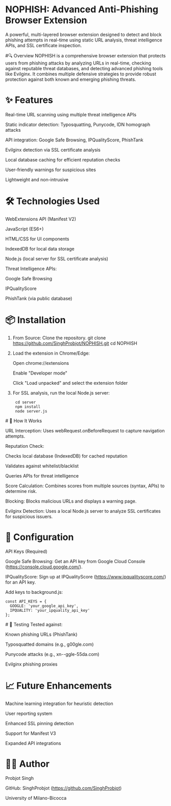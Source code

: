 # NOPHISH: Advanced Anti-Phishing Browser Extension

A powerful, multi-layered browser extension designed to detect and block phishing attempts in real-time using static URL analysis, threat intelligence APIs, and SSL certificate inspection.

#🔍 Overview
NOPHISH is a comprehensive browser extension that protects users from phishing attacks by analyzing URLs in real-time, checking against reputable threat databases, and detecting advanced phishing tools like Evilginx. It combines multiple defensive strategies to provide robust protection against both known and emerging phishing threats.

# ✨ Features

Real-time URL scanning using multiple threat intelligence APIs
    
Static indicator detection: Typosquatting, Punycode, IDN homograph attacks

API integration: Google Safe Browsing, IPQualityScore, PhishTank

Evilginx detection via SSL certificate analysis

Local database caching for efficient reputation checks

User-friendly warnings for suspicious sites

Lightweight and non-intrusive

# 🛠️ Technologies Used

WebExtensions API (Manifest V2)

JavaScript (ES6+)

HTML/CSS for UI components

IndexedDB for local data storage

Node.js (local server for SSL certificate analysis)

Threat Intelligence APIs:

Google Safe Browsing

IPQualityScore

PhishTank (via public database)

# 📦 Installation

1. From Source:
Clone the repository.
    git clone https://github.com/SinghProbjot/NOPHISH.git
    cd NOPHISH
2. Load the extension in Chrome/Edge:

    Open chrome://extensions
    
    Enable "Developer mode"
    
    Click "Load unpacked" and select the extension folder

3. For SSL analysis, run the local Node.js server:

        cd server
        npm install
        node server.js


# 🚀 How It Works

URL Interception: Uses webRequest.onBeforeRequest to capture navigation attempts.

Reputation Check:

Checks local database (IndexedDB) for cached reputation

Validates against whitelist/blacklist

Queries APIs for threat intelligence

Score Calculation: Combines scores from multiple sources (syntax, APIs) to determine risk.

Blocking: Blocks malicious URLs and displays a warning page.

Evilginx Detection: Uses a local Node.js server to analyze SSL certificates for suspicious issuers.

# 🔧 Configuration

API Keys (Required)

Google Safe Browsing: Get an API key from Google Cloud Console (https://console.cloud.google.com/).

IPQualityScore: Sign up at IPQualityScore (https://www.ipqualityscore.com/) for an API key.

Add keys to background.js:
    
    const API_KEYS = {
      GOOGLE: 'your_google_api_key',
      IPQUALITY: 'your_ipquality_api_key'
    };
    
# 🧪 Testing
Tested against:

Known phishing URLs (PhishTank)

Typosquatted domains (e.g., g00gle.com)

Punycode attacks (e.g., xn--ggle-55da.com)

Evilginx phishing proxies

# 📈 Future Enhancements

Machine learning integration for heuristic detection

User reporting system

Enhanced SSL pinning detection

Support for Manifest V3

Expanded API integrations

# 👨‍💻 Author
Probjot Singh

GitHub: SinghProbjot (https://github.com/SinghProbjot)

University of Milano-Bicocca

